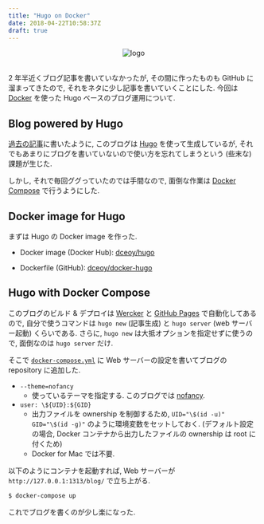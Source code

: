 ```yaml
---
title: "Hugo on Docker"
date: 2018-04-22T10:58:37Z
draft: true
---
```


<div style="text-align: center;">
  <img src="../../images/hugo.png" alt="logo">
</div>
<br>

2 年半近くブログ記事を書いていなかったが, その間に作ったものも GitHub に溜まってきたので, それをネタに少し記事を書いていくことにした.
今回は [Docker](https://www.docker.com/) を使った Hugo ベースのブログ運用について.

Blog powered by Hugo
--------------------

[過去の記事](/post/hugo_blog.md)に書いたように, このブログは [Hugo](https://gohugo.io/) を使って生成しているが, それでもあまりにブログを書いていないので使い方を忘れてしまうという (些末な) 課題が生じた.

しかし, それで毎回ググっていたのでは手間なので, 面倒な作業は [Docker Compose](https://docs.docker.com/compose/) で行うようにした.

Docker image for Hugo
---------------------

まずは Hugo の Docker image を作った.

- Docker image (Docker Hub): [dceoy/hugo](https://hub.docker.com/r/dceoy/hugo/)

- Dockerfile (GitHub): [dceoy/docker-hugo](https://github.com/dceoy/docker-hugo)

Hugo with Docker Compose
------------------------

このブログのビルド & デプロイは [Wercker](http://www.wercker.com/) と [GitHub Pages](https://pages.github.com/) で自動化してあるので, 自分で使うコマンドは `hugo new` (記事生成) と `hugo server` (web サーバー起動) くらいである.
さらに, `hugo new` は大抵オプションを指定せずに使うので, 面倒なのは `hugo server` だけ.

そこで [`docker-compose.yml`](https://github.com/dceoy/blog/blob/master/docker-compose.yml) に Web サーバーの設定を書いてブログの repository に追加した.

- `--theme=nofancy`
  - 使っているテーマを指定する. このブログでは [nofancy](https://github.com/dceoy/nofancy).
- `user: \${UID}:${GID}`
  - 出力ファイルを ownership を制御するため, `UID="\$(id -u)" GID="\$(id -g)"` のように環境変数をセットしておく.
    (デフォルト設定の場合, Docker コンテナから出力したファイルの ownership は root に付くため)
  - Docker for Mac では不要.

<script src="https://gist.github.com/dceoy/fe729a18f603b0875e6ae66498b7bd06.js"></script>

以下のようにコンテナを起動すれば, Web サーバーが `http://127.0.0.1:1313/blog/` で立ち上がる.

```sh
$ docker-compose up
```

これでブログを書くのが少し楽になった.


<script>
  amzn_assoc_default_search_key = "docker";
</script>
